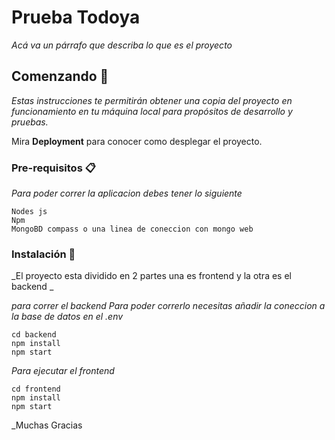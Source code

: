 # Prueba Todoya

_Acá va un párrafo que describa lo que es el proyecto_

## Comenzando 🚀

_Estas instrucciones te permitirán obtener una copia del proyecto en funcionamiento en tu máquina local para propósitos de desarrollo y pruebas._

Mira **Deployment** para conocer como desplegar el proyecto.


### Pre-requisitos 📋

_Para poder correr la aplicacion debes tener lo siguiente_

```
Nodes js
Npm 
MongoBD compass o una linea de coneccion con mongo web
```

### Instalación 🔧

_El proyecto esta dividido en 2 partes una es frontend y la otra es el backend _

_para correr el backend_
_Para poder correrlo necesitas añadir la coneccion a la base de datos en el .env_

```
cd backend
npm install
npm start
```

_Para ejecutar el frontend_

```
cd frontend 
npm install
npm start
```

_Muchas Gracias
